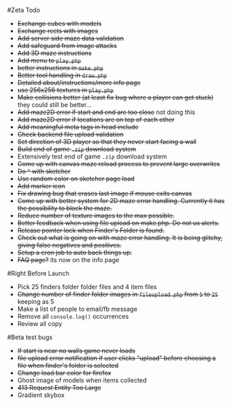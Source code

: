 #Zeta Todo

- ~~Exchange cubes with models~~ 
- ~~Exchange rects with images~~
- ~~Add server side maze data validation~~
- ~~Add safeguard from image attacks~~
- ~~Add 3D maze instructions~~
- ~~Add menu to `play.php`~~
- ~~better instructions in `make.php`~~
- ~~Better tool handling in `draw.php`~~
- ~~Detailed about/instructions/more info page~~
- ~~use 256x256 textures in `play.php`~~
- ~~Make collisions better (at least fix bug where a player can get stuck)~~ they could still be better...
- ~~Add maze2D error if start and end are too close~~ not doing this
- ~~Add maze2D error if locations are on top of each other~~
- ~~Add meaningful meta tags in head include~~
- ~~Check backend file upload validation~~
- ~~Set direction of 3D player so that they never start facing a wall~~
- ~~Build end of game `.zip` download system~~
- Extensively test end of game `.zip` download system
- ~~Come up with canvas maze reload process to prevent large overwrites~~
- ~~Do ^ with sketcher~~
- ~~Use random color on sketcher page load~~
- ~~Add marker icon~~
- ~~Fix drawing bug that erases last image if mouse exits canvas~~
- ~~Come up with better system for 2D maze error handling. Currently it has the possibility to block the maze.~~
- ~~Reduce number of texture images to the max possible.~~
- ~~Better feedback when using file upload on make.php. Do not us alerts.~~
- ~~Release pointer lock when Finder's Folder is found.~~
- ~~Check out what is going on with maze error handling. It is being glitchy, giving false negatives and positives.~~
- ~~Setup a cron job to auto back things up.~~
- ~~FAQ page?~~ its now on the info page

#Right Before Launch
- Pick 25 finders folder folder files and 4 item files
- ~~Change number of finder folder images in `fileupload.php` from `5` to `25`~~ keeping as 5
- Make a list of people to email/fb message
- Remove all `console.log()` occurrences
- Review all copy

#Beta test bugs
- ~~If start is near no walls game never loads~~
- ~~file upload error notification if user clicks "upload" before choosing a file when finder's folder is selected~~
- ~~Change load bar color for firefox~~
- Ghost image of models when items collected
- ~~413 Request Entity Too Large~~
- Gradient skybox